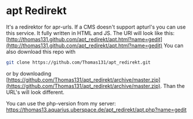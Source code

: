 apt Redirekt
============

It's a redirektor for apr-urls. If a CMS doesn't support apturl's you can use this service. It fully written in HTML and JS. The URl will look like this: [http://thomas131.github.com/apt_redirekt/apt.html?name=gedit](http://thomas131.github.com/apt_redirekt/apt.html?name=gedit) You can also download this repo with 
```sh
git clone https://github.com/Thomas131/apt_redirekt.git
```
or by downloading [https://github.com/Thomas131/apt_redirekt/archive/master.zip](https://github.com/Thomas131/apt_redirekt/archive/master.zip). Than the URL's will look different.

You can use the php-version from my server: https://thomas13.aquarius.uberspace.de/apt_redirekt/apt.php?name=gedit
